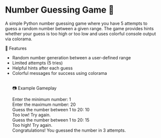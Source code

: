 # Number Guessing Game 🎯
A simple Python number guessing game where you have 5 attempts to guess a random number between a given range.
The game provides hints whether your guess is too high or too low and uses colorful console output via colorama.

📌 Features
<ul><li>Random number generation between a user-defined range</li>

<li>Limited attempts (5 tries)</li>

<li>Helpful hints after each guess</li>

<li>Colorful messages for success using colorama</li><br>

📷 Example Gameplay

Enter the minimum number: 1<br>
Enter the maximum number: 20<br>
Guess the number between 1 to 20: 10<br>
Too low! Try again.<br>
Guess the number between 1 to 20: 15<br>
Too high! Try again.<br>
Congratulations! You guessed the number in 3 attempts.

